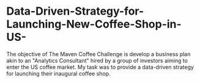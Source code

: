 # Data-Driven-Strategy-for-Launching-New-Coffee-Shop-in-US-
The objective of The Maven Coffee Challenge is develop a business plan akin to an "Analytics Consultant" hired by a group of investors aiming to enter the US coffee market. My task was to provide a data-driven strategy for launching their inaugural coffee shop.
